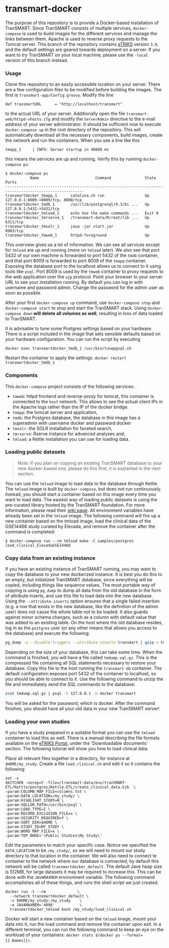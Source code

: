 # transmart-docker

The purpose of this repository is to provide a Docker-based installation of TranSMART. Since TranSMART consists of multiple services, `docker-compose` is used to build images for the different services and manage the links between them. Apache is used to reverse proxy requests to the Tomcat server. This branch of the repository contains [eTRIKS](https://www.etriks.org/) version `3.0`, and the default settings are geared towards deployment on a server. If you want to try TranSMART on your local machine, please use the `-local` version of this branch instead.

### Usage
Clone this repository to an easily accessible location on your server. There are a few configuration files to be modified before building the images. The first is `transmart-app/Config.groovy`. Modify the line 
```
def transmartURL      = "http://localhost/transmart"
``` 
to the actual URL of your server. Additionally open the file `transmart-web/httpd-vhosts.cfg` and modify the `ServerAdmin` directive to the e-mail address of your server administrator. It should be sufficient now to execute `docker-compose up` in the root directory of the repository. This will automatically download all the necessary components, build images, create the network and run the containers. When you see a line like this

```
tmapp_1     | INFO: Server startup in 40888 ms
```

this means the services are up and running. Verify this by running `docker-compose ps`:

```
$ docker-compose ps
           Name                         Command               State                  Ports
---------------------------------------------------------------------------------------------------------
transmartdocker_tmapp_1      catalina.sh run                  Up       127.0.0.1:8009->8009/tcp, 8080/tcp
transmartdocker_tmdb_1       /usr/lib/postgresql/9.3/bi ...   Up       127.0.0.1:5432->5432/tcp
transmartdocker_tmload_1     echo Use the make commands ...   Exit 0
transmartdocker_tmrserve_1   /transmart-data/R/root/lib ...   Up       6311/tcp
transmartdocker_tmsolr_1     java -jar start.jar              Up       8983/tcp
transmartdocker_tmweb_1      httpd-foreground                 Up       
```

This overview gives us a lot of information. We can see all services except for `tmload` are up and running (more on `tmload` later). We also see that port 5432 of our own machine is forwarded to port 5432 of the `tmdb` container, and that port 8009 is forwarded to port 8009 of the `tmapp` container. Exposing the database port to the localhost allows us to connect to it using tools like `psql`. Port 8009 is used by the `tmweb` container to proxy requests to the web application over the `ajp` protocol. Point your browser to your server URL to see your installation running. By default you can log in with username and password admin. Change the password for the admin user as soon as possible.

After your first `docker-compose up` command, use `docker-compose stop` and `docker-compose start` to stop and start the TranSMART stack. Using `docker-compose down` **will delete all volumes as well**, resulting in loss of data loaded to TranSMART.

It is advisable to tune some Postgres settings based on your hardware. There is a script included in the image that sets sensible defaults based on your hardware configuration. You can run the script by executing 
```
docker exec transmartdocker_tmdb_1 /usr/bin/tunepgsql.sh
```
Restart the container to apply the settings: 
```docker restart transmartdocker_tmdb_1```

### Components
This `docker-compose` project consists of the following services:
  - `tmweb`: httpd frontend and reverse-proxy for tomcat, this container is connected to the `host` network. This allows to see the actual client IPs in the Apache logs rather than the IP of the docker bridge.
  - `tmapp`: the tomcat server and application,
  - `tmdb`: the Postgres database, the database in this image has a superadmin with username docker and password docker
  - `tmsolr`: the SOLR installation for faceted search,
  - `tmrserve`: Rserve instance for advanced analyses and,
  - `tmload`: a Kettle installation you can use for loading data.

### Loading public datasets

> Note: If you plan on copying an existing TranSMART database to your new docker-based one, please do this first, it is explained in the next section.

You can use the `tmload` image to load data to the database through Kettle. The `tmload` image is built by `docker-compose`, but does not run continuously. Instead, you should start a container based on this image every time you want to load data. The easiest way of loading public datasets is using the pre-curated library hosted by the TranSMART foundation. For more information, please read their [wiki page](https://wiki.transmartfoundation.org/display/transmartwiki/Curated+Data). All environment variables have already been set in the `tmload` image. The following command will fire up a new container based on the tmload image, load the clinical data of the GSE14468 study curated by Elevada, and remove the container after the command is completed:
```
$ docker-compose run --rm tmload make -C samples/postgres load_clinical_ElevadaGSE14468
```

### Copy data from an existing instance

If you have an existing instance of TranSMART running, you may want to copy the database to your new dockerized instance. It is best you do this to an empty, but initialized TranSMART database, since everything will be copied, including things like sequence values. The most portable way of copying is using `pg_dump` to dump all data from the old database in the form of attribute inserts, and use this file to load data into the new database. Using the `--attribute-inserts` option ensures that a single failed insertion (e.g. a row that exists in the new database, like the definition of the admin user) does not cause the whole table not to be loaded. It also guards against minor schema changes, such as a column with default value that was added to an existing table. On the host where the old database resides, log in as the `postgres` user (or any other means that allows you access to the database) and execute the following:

```sh
pg_dump -a --disable-triggers --attribute-inserts transmart | gzip > tmdump.sql.gz
```

Depending on the size of your database, this can take some time. When the command is finished, you will have a file called `tmdump.sql.gz`. This is the compressed file containing all SQL statements necessary to restore your database. Copy this file to the host running the `transmart-db` container. The default configuration exposes port 5432 of the container to localhost, so you should be able to connect to it. Use the following command to unzip the file and immediately send the SQL commands to the database:

```sh
zcat tmdump.sql.gz | psql -h 127.0.0.1 -U docker transmart
```

You will be asked for the password, which is docker. After the command finishes, you should have all your old data in your new TranSMART server!

### Loading your own studies

If you have a study prepared in a suitable format you can use the `tmload` container to load this as well. There is a manual describing the file formats available on the [eTRIKS Portal](https://portal.etriks.org/Portal/), under the 'Downloadable documents' section. The following tutorial will show you how to load clinical data.

Place all relevant files together in a directory, for instance at `$HOME/my_study`. Create a file `load_clinical.sh` and edit it so it contains the following:
```
set -x
$KITCHEN -norep=Y -file=/transmart-data/env/tranSMART-ETL/Kettle/postgres/Kettle-ETL/create_clinical_data.kjb  \
-param:COLUMN_MAP_FILE=columns.txt \
-param:DATA_LOCATION=/my_study/ \
-param:HIGHLIGHT_STUDY=N \
-param:SQLLDR_PATH=/usr/bin/psql \
-param:LOAD_TYPE=I \
-param:RECORD_EXCLUSION_FILE=x \
-param:SECURITY_REQUIRED=Y \
-param:SORT_DIR=$HOME \
-param:STUDY_ID=MY_STUDY \
-param:WORD_MAP_FILE=x \
-param:TOP_NODE='\Public Studies\My Study\'
```
Edit the parameters to match your specific case. Notice we specified the `DATA_LOCATION` to be `/my_study/`, so we will need to mount our study directory to that location in the container. We will also need to connect te container to the network where our database is connected, by default this network will be called `transmartdocker_default`. The default Jave heap size is 512MB, for large datasets it may be required to increase this. This can be done with the `JAVAMAXMEM` environment variable. The following command accomplishes all of these things, and runs the shell script we just created.
```
docker run -t --rm              \
  --network transmartdocker_default \
  -v $HOME/my_study:/my_study    \
  -e JAVAMAXMEM='4096'           \
  transmartdocker_tmload bash /my_study/load_clinical.sh
```
Docker will start a new container based on the `tmload` image, mount your data into it, run the load command and remove the container upon exit. In a different terminal, you can run the following command to keep an eye on the workload of your containers: `docker stats $(docker ps --format={{.Names}})`.
